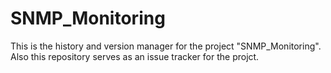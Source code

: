 # SNMP_Monitoring
This is the history and version manager for the project "SNMP_Monitoring". Also this repository serves as an issue tracker for the projct.
